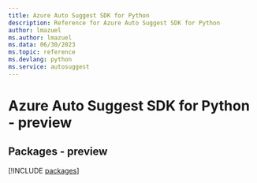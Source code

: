 ```yaml
---
title: Azure Auto Suggest SDK for Python
description: Reference for Azure Auto Suggest SDK for Python
author: lmazuel
ms.author: lmazuel
ms.data: 06/30/2023
ms.topic: reference
ms.devlang: python
ms.service: autosuggest
---
```

# Azure Auto Suggest SDK for Python - preview
## Packages - preview
[!INCLUDE [packages](auto-suggest-index.md)]